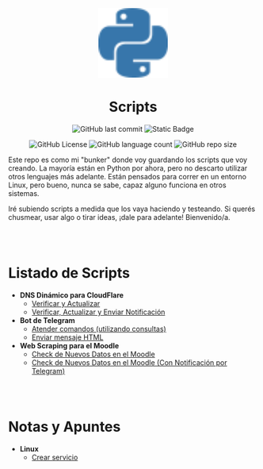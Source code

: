 <div align="center">

<img src="docs/assets/python.svg" width="140">
<h1 align="center">Scripts</h1>

![GitHub last commit](https://img.shields.io/github/last-commit/christian-herrera/scripts)
![Static Badge](https://img.shields.io/badge/version-v1.0.0-blue)

![GitHub License](https://img.shields.io/github/license/christian-herrera/scripts?style=for-the-badge)
![GitHub language count](https://img.shields.io/github/languages/count/christian-herrera/scripts?style=for-the-badge)
![GitHub repo size](https://img.shields.io/github/repo-size/christian-herrera/WaveSyncTrigger?style=for-the-badge&color=%23FF6B2B)
</div>


Este repo es como mi "bunker" donde voy guardando los scripts que voy creando. La mayoría están en Python por ahora, pero no descarto utilizar otros lenguajes más adelante. Están pensados para correr en un entorno Linux, pero bueno, nunca se sabe, capaz alguno funciona en otros sistemas.

Iré subiendo scripts a medida que los vaya haciendo y testeando. Si querés chusmear, usar algo o tirar ideas, ¡dale para adelante! Bienvenido/a.

<br><br>

# Listado de Scripts

- **DNS Dinámico para CloudFlare**
    - [Verificar y Actualizar](Cloudflare-dyn-dns/check-and-update/README.md)
    - [Verificar, Actualizar y Enviar Notificación](Cloudflare-dyn-dns/check-update-notify/README.md)
- **Bot de Telegram**
    - [Atender comandos (utilizando consultas)](Telegram-bot/receive-command/README.md)
    - [Enviar mensaje HTML](Telegram-bot/send-html-message/README.md)
- **Web Scraping para el Moodle**
    - [Check de Nuevos Datos en el Moodle](Web-scraping/without-notify/README.md)
    - [Check de Nuevos Datos en el Moodle (Con Notificación por Telegram)](Web-scraping/with-telegram-notify/README.md)

<br><br>

# Notas y Apuntes

- **Linux**
    - [Crear servicio](docs/Crear%20Servicio.md)